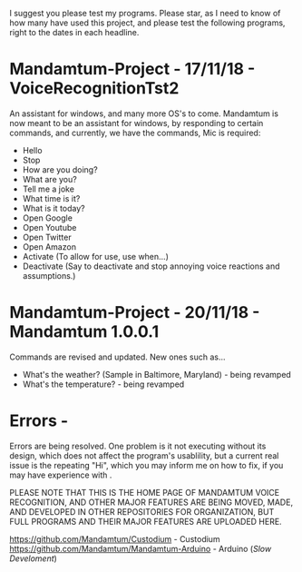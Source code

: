 I suggest you please test my programs. Please star, as I need to know of how many have used this project, and please test the following programs, right to the dates in each headline. 


# Mandamtum-Project - 17/11/18 - VoiceRecognitionTst2
An assistant for windows, and many more OS's to come. Mandamtum is now meant to be an assistant for windows, by responding to certain 
commands, and currently, we have the commands, Mic is required:
* Hello
* Stop
* How are you doing?
* What are you?
* Tell me a joke
* What time is it?
* What is it today?
* Open Google
* Open Youtube
* Open Twitter
* Open Amazon
* Activate (To allow for use, use when...)
* Deactivate (Say to deactivate and stop annoying voice reactions and assumptions.)


# Mandamtum-Project - 20/11/18 - Mandamtum 1.0.0.1
Commands are revised and updated. New ones such as...
* What's the weather? (Sample in Baltimore, Maryland)  - being revamped
* What's the temperature? - being revamped

# Errors -
Errors are being resolved. One problem is it not executing without its design, which does not affect the program's usablility, but a current 
real issue is the repeating "Hi", which you may inform me on how to fix, if you may have experience with . 

PLEASE NOTE THAT THIS IS THE HOME PAGE OF MANDAMTUM VOICE RECOGNITION, AND OTHER MAJOR FEATURES ARE BEING MOVED, MADE, AND DEVELOPED IN OTHER REPOSITORIES FOR ORGANIZATION, BUT FULL PROGRAMS AND THEIR MAJOR FEATURES ARE UPLOADED HERE. 

https://github.com/Mandamtum/Custodium - Custodium
https://github.com/Mandamtum/Mandamtum-Arduino - Arduino (*Slow Develoment*)
